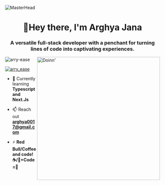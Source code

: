 ![MasterHead](https://cdn.dribbble.com/userupload/9495255/file/original-a0f72df060c2e1f5299cc7819d86cccb.jpg?resize=1200x300)
<h1 align="center">👋Hey there, I'm Arghya Jana</h1>
<h3 align="center">A versatile full-stack developer with a penchant for turning lines of code into captivating experiences.</h3>
<img align ="right" alt = "Doinn'" width ="400" src = "https://cdn.dribbble.com/users/255/screenshots/10481930/media/314c00fe1fecd4dc565a8b642a60c427.png?resize=1000x750&vertical=center">

<p align="left"> <img src="https://komarev.com/ghpvc/?username=arry-ease&label=Profile%20views&color=0e75b6&style=flat" alt="arry-ease" /> </p>

<p align="left"> <a href="https://twitter.com/arry_ease" target="blank"><img src="https://img.shields.io/twitter/follow/arry_ease?logo=twitter&style=for-the-badge" alt="arry_ease" /></a> </p>

- 🌱 Currently learning **Typescript and Next.Js**

- 📫 Reach out **arghya0017@gmail.com**

- ⚡ **Red Bull/Coffee and code! ☕/🐂+Code =🚀**
